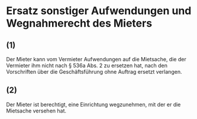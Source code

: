 # Ersatz sonstiger Aufwendungen und Wegnahmerecht des Mieters



## (1)

 Der Mieter kann vom Vermieter Aufwendungen auf die Mietsache, die der Vermieter ihm nicht nach § 536a Abs. 2 zu ersetzen hat, nach den Vorschriften über die Geschäftsführung ohne Auftrag ersetzt verlangen.

## (2)

 Der Mieter ist berechtigt, eine Einrichtung wegzunehmen, mit der er die Mietsache versehen hat. 

